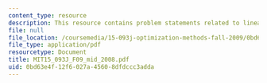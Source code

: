 ```yaml
---
content_type: resource
description: This resource contains problem statements related to linear programming.
file: null
file_location: /coursemedia/15-093j-optimization-methods-fall-2009/0bd63e4f12f6027a45608dfdccc3adda_MIT15_093J_F09_mid_2008.pdf
file_type: application/pdf
resourcetype: Document
title: MIT15_093J_F09_mid_2008.pdf
uid: 0bd63e4f-12f6-027a-4560-8dfdccc3adda
---
```


